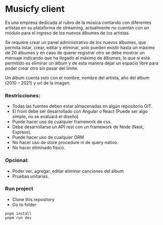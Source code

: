 # Musicfy client

Es una empresa dedicada al rubro de la música contando con diferentes artistas en su plataforma de streaming, actualmente no cuentan con un módulo para el ingreso de los nuevos álbumes de los artistas.

Se requiere crear un panel administrativo de los nuevos álbumes, que permita listar, crear, editar y eliminar, solo pueden existir hasta un máximo de 20 álbumes y en caso de querer registrar otro se debe mostrar un mensaje indicando que ha llegado al máximo de álbumes, lo que si está permitido es eliminar un álbum y de esta manera dejar un espacio libre para poder crear otro sin pasar del límite.

Un álbum cuenta solo con el nombre, nombre del artista, año del álbum (2010 – 2021) y url de la imagen.

### Restricciones:

- Todas las fuentes deben estar almacenadas en algún repositorio GIT.
- El front debe ser desarrollado con Angular o React (Puede ser algo simple, no se evaluará el diseño)
- Puede hacer uso de cualquier framework de css.
- Debe desarrollarse un API rest con un framework de Node (Nest, Express).
- Puede hacer uso de cualquier ORM
- No hacer uso de store procedure ni de query nativo.
- No hacer eliminado físico.

### Opcional:

- Poder ver, agregar, editar eliminar canciones del álbum
- Pruebas unitarias.

### Run project

- Clone this repository
- Go to folder

```
pnpm install
pnpm run dev
```
